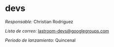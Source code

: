 devs
=======

*Responsable:* Christian Rodriguez

*Lista de correo:* lastroom-devs@googlegroups.com

*Periodo de lanzamiento:* Quincenal
